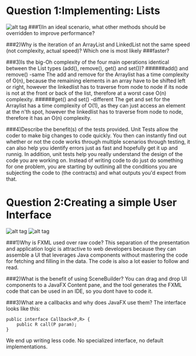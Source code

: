 # Question 1:Implementing: Lists
![alt tag](https://raw.githubusercontent.com/uwoece-se2205b-2017/lab-01-lists-gui-introduction-JedraPeake/master/Capture.PNG?token=AXFuEdHL6FB_2EdnHzdaEwTnTQwgCKxMks5YnLTPwA%3D%3D)
###1)In an ideal scenario, what other methods should be overridden to improve performance?

###2)Why is the iteration of an ArrayList and LinkedList not the same speed (not complexity, actual speed)? Which one is most likely ###faster?

###3)Is the big-Oh complexity of the four main operations identical between the List types (add(), remove(), get() and set())?
######add() and remove() -same
The add and remove for the Arraylist has a time complexity of O(n), because the remaining elements in an array have to be shifted left or right, however the linkedlist has to traverse from node to node if its node is not at the front or back of the list, therefore at a worst case O(n) complexity. 
######get() and set() -different
The get and set for the Arraylist has a time complexity of O(1), as they can just access an element at the n'th spot, however the linkedlist has to traverse from node to node, therefore it has an O(n) complexity.

###4)Describe the benefit(s) of the tests provided.
Unit Tests allow the coder to make big changes to code quickly. You then can instantly find out  whether or not the code works through multiple scenarios through testing, it can also help you identify errors just as fast and hopefully get it up and runnig. In addition, unit tests help you really understand the design of the code you are working on. Instead of writing code to do just do something for one problem, you are starting by outlining all the conditions you are subjecting the code to (the contracts) and what outputs you'd expect from that.

# Question 2:Creating a simple User Interface
![alt tag](https://raw.githubusercontent.com/uwoece-se2205b-2017/lab-01-lists-gui-introduction-JedraPeake/master/success.PNG?token=AXFuEcCHl2T1jNOLDiq059Ca6ksasplgks5YnLVEwA%3D%3D)
![alt tag](https://raw.githubusercontent.com/uwoece-se2205b-2017/lab-01-lists-gui-introduction-JedraPeake/master/failed.PNG?token=AXFuESphsif0TIuOgbdKmURQdBdAnGAvks5YnLUrwA%3D%3D)

###1)Why is FXML used over raw code?
This separation of the presentation and application logic is attractive to web developers because they can assemble a UI that leverages Java components without mastering the code for fetching and filling in the data. The code is also a lot easier to follow and read.

###2)What is the benefit of using SceneBuilder?
You can drag and drop UI components to a JavaFX Content pane, and the tool generates the FXML code that can be used in an IDE, so you dont have to code it.

###3)What are a callbacks and why does JavaFX use them?
The interface looks like this:
```
public interface Callback<P,R> {
    public R call(P param);
}
```
We end up writing less code. No specialized interface, no default implementations.
